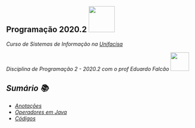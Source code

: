 <h2> Programação 2020.2 <img src="https://media1.tenor.com/images/4a950a1e221d93e654047ecee711af5a/tenor.gif?itemid=8105026" width="70"></h2>

<p><em>Curso de Sistemas de Informação na <a href="https://www.unifacisa.edu.br/home">Unifacisa</a>
  
Disciplina de Programação 2 - 2020.2 com o prof Eduardo Falcão <img src="https://camo.githubusercontent.com/40dff491d4e8123af55298ef908faedb66c463e5/68747470733a2f2f6d656469612e67697068792e636f6d2f6d656469612f57556c706c634d704f43456d5447427442572f67697068792e676966" width="50">

## Sumário 📚
- [Anotações](Java/anotacoes.md)
- [Operadores em Java](https://github.com/annie-bot/Programacao-2020.2/blob/master/Java/anotacoes.md#operadores-em-java)
- [Códigos](https://github.com/annie-bot/Programacao-2020.2/tree/master/codes)
